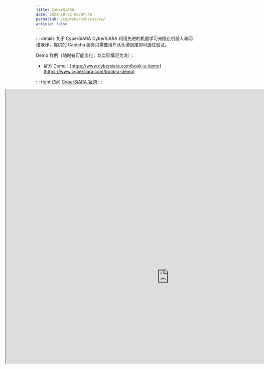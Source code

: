 ```yaml
---
title: CyberSiARA
date: 2023-10-22 00:07:48
permalink: /captcha/cybersiara/
article: false
---
```


::: details 关于 CyberSiARA
CyberSiARA 利用先进的机器学习来阻止机器人和网络欺诈，提供的 Captcha 服务只需要用户从头滑到尾即可通过验证。
<br>

Demo 样例（随时有可能变化，以实际情况为准）：
<br>

- 官方 Demo：[https://www.cybersiara.com/book-a-demo](https://www.cybersiara.com/book-a-demo)<Badge text="本页使用" type="error" vertical="middle"/>

::: right
访问 [CyberSiARA 官网](https://www.cybersiara.com/)
:::

<style>
    .wrapper-cybersiara {
        width: 1050px;
        height: 880px;
        position: relative;
        overflow: hidden;
        margin-left: -100px;
    }
    .wrapper-cybersiara iframe {
        position: absolute;
        margin-top: -100px;
        /* margin-left: -300px; */
        width: 1050px;
        height: 1400px;
    }
</style>

<div class="wrapper-cybersiara">
    <iframe src="https://www.cybersiara.com/book-a-demo" scrolling="no"></iframe>
</div>
